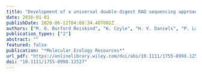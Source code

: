 ```yaml
---
title: "Development of a universal double-digest RAD sequencing approach for a group of nonmodel, ecologically and economically important insect and fish taxa"
date: 2016-01-01
publishDate: 2020-06-12T04:08:34.407002Z
authors: ["M. O. Burford Reiskind", "K. Coyle", "H. V. Daniels", "P. Labadie", "M. H. Reiskind", "N. B. Roberts", "R. B. Roberts", "J. Schaff", "E. L. Vargo"]
publication_types: ["2"]
abstract: ""
featured: false
publication: "*Molecular Ecology Resources*"
url_pdf: "https://onlinelibrary.wiley.com/doi/abs/10.1111/1755-0998.12527 https://onlinelibrary.wiley.com/doi/full/10.1111/1755-0998.12527"
doi: "10.1111/1755-0998.12527"
---
```


